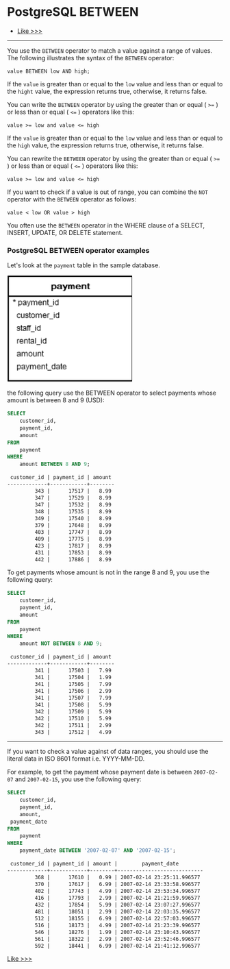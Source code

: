 # PostgreSQL BETWEEN


- [Like >>>](110-like.md)
----------


You use the `BETWEEN` operator to match a value against a range of values. The following illustrates the syntax of the `BETWEEN` operator:

```
value BETWEEN low AND high;
```

If the `value` is greater than or equal to the `low` value and less than or equal to the `hight` value, the expression returns true, otherwise, it returns false.

You can write the `BETWEEN` operator by using the greater than or equal ( `>=` ) or less than or equal ( `<=` ) operators like this:

```
value >= low and value <= high
```

If the `value` is greater than or equal to the `low` value and less than or equal to the `high` value, the expression returns true, otherwise, it returns false.

You can rewrite the `BETWEEN` operator by using the greater than or equal ( `>=` ) or less than or equal ( `<=` ) operators like this:

```
value >= low and value <= high
```

If you want to check if a value is out of range, you can combine the `NOT` operator with the `BETWEEN` operator as follows:

```
value < low OR value > high
```

You often use the `BETWEEN` operator in the WHERE clause of a SELECT, INSERT, UPDATE, OR DELETE statement.

### PostgreSQL BETWEEN operator examples

Let's look at the `payment` table in the sample database.

![101 Between](../asset/101-between.png)

the following query use the BETWEEN operator to select payments whose amount is between 8 and 9 (USD):

```sql
SELECT
	customer_id,
	payment_id,
	amount
FROM
	payment
WHERE
	amount BETWEEN 8 AND 9;
```

```
 customer_id | payment_id | amount 
-------------+------------+--------
         343 |      17517 |   8.99
         347 |      17529 |   8.99
         347 |      17532 |   8.99
         348 |      17535 |   8.99
         349 |      17540 |   8.99
         379 |      17648 |   8.99
         403 |      17747 |   8.99
         409 |      17775 |   8.99
         423 |      17817 |   8.99
         431 |      17853 |   8.99
         442 |      17886 |   8.99
```

To get payments whose amount is not in the range 8 and 9, you use the following query:

```sql
SELECT
	customer_id,
	payment_id,
	amount
FROM
	payment
WHERE
	amount NOT BETWEEN 8 AND 9;
```

```
 customer_id | payment_id | amount 
-------------+------------+--------
         341 |      17503 |   7.99
         341 |      17504 |   1.99
         341 |      17505 |   7.99
         341 |      17506 |   2.99
         341 |      17507 |   7.99
         341 |      17508 |   5.99
         342 |      17509 |   5.99
         342 |      17510 |   5.99
         342 |      17511 |   2.99
         343 |      17512 |   4.99
```

----------


If you want to check a value against of data ranges, you should use the literal data in ISO 8601 format i.e. YYYY-MM-DD. 

For example, to get the payment whose payment date is between `2007-02-07` and `2007-02-15`, you use the following query:

```sql
SELECT
	customer_id,
	payment_id,
	amount,
 payment_date
FROM
	payment
WHERE
	payment_date BETWEEN '2007-02-07' AND '2007-02-15';
```

```
 customer_id | payment_id | amount |        payment_date        
-------------+------------+--------+----------------------------
         368 |      17610 |   0.99 | 2007-02-14 23:25:11.996577
         370 |      17617 |   6.99 | 2007-02-14 23:33:58.996577
         402 |      17743 |   4.99 | 2007-02-14 23:53:34.996577
         416 |      17793 |   2.99 | 2007-02-14 21:21:59.996577
         432 |      17854 |   5.99 | 2007-02-14 23:07:27.996577
         481 |      18051 |   2.99 | 2007-02-14 22:03:35.996577
         512 |      18155 |   6.99 | 2007-02-14 22:57:03.996577
         516 |      18173 |   4.99 | 2007-02-14 21:23:39.996577
         546 |      18276 |   1.99 | 2007-02-14 23:10:43.996577
         561 |      18322 |   2.99 | 2007-02-14 23:52:46.996577
         592 |      18441 |   6.99 | 2007-02-14 21:41:12.996577
```

[Like >>>](110-like.md)